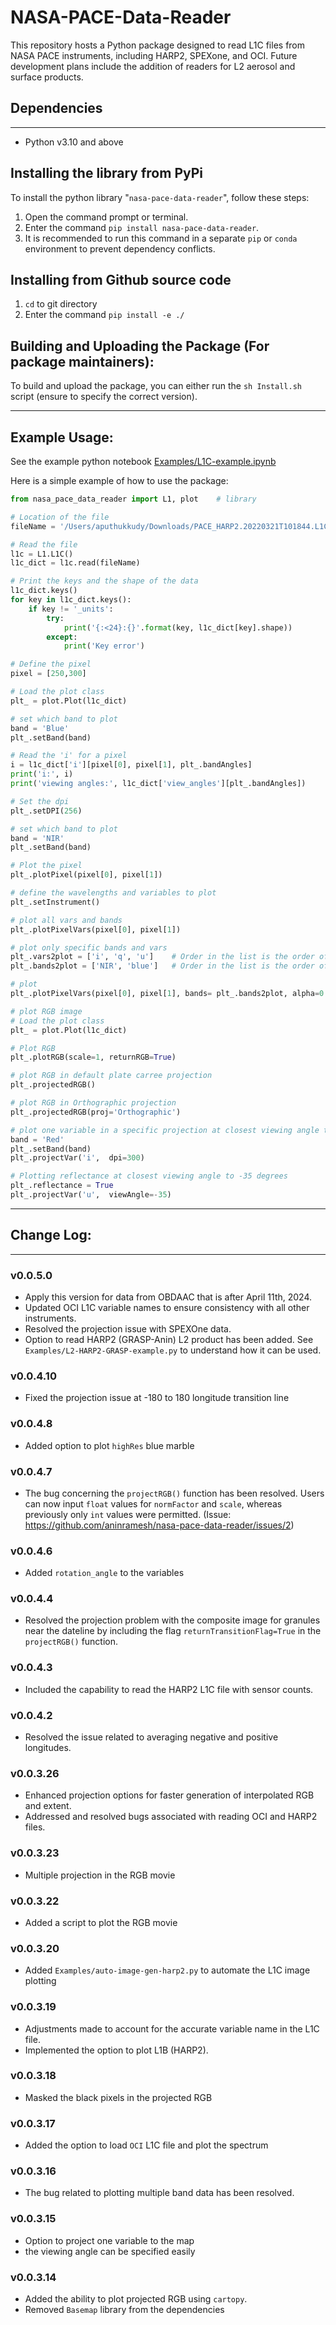 # NASA-PACE-Data-Reader

This repository hosts a Python package designed to read L1C files from NASA PACE instruments, including HARP2, SPEXone, and OCI. Future development plans include the addition of readers for L2 aerosol and surface products.

## Dependencies
---
- Python v3.10 and above

## Installing the library from PyPi

To install the python library "`nasa-pace-data-reader`", follow these steps:

1. Open the command prompt or terminal.
2. Enter the command `pip install nasa-pace-data-reader`.
3. It is recommended to run this command in a separate `pip` or `conda` environment to prevent dependency conflicts.

## Installing from Github source code

1. `cd` to git directory
2. Enter the command `pip install -e ./`

## Building and Uploading the Package (For package maintainers):

To build and upload the package, you can either run the `sh Install.sh` script (ensure to specify the correct version).

---

## Example Usage:

See the example python notebook [Examples/L1C-example.ipynb](https://github.com/aninramesh/nasa-pace-data-reader/blob/main/Examples/L1C-example.ipynb)


Here is a simple example of how to use the package:

```Python
from nasa_pace_data_reader import L1, plot    # library

# Location of the file
fileName = '/Users/aputhukkudy/Downloads/PACE_HARP2.20220321T101844.L1C.5.2KM.V03.SIM2.1_.nc'

# Read the file
l1c = L1.L1C()
l1c_dict = l1c.read(fileName)

# Print the keys and the shape of the data
l1c_dict.keys()
for key in l1c_dict.keys():
    if key != '_units':
        try:
            print('{:<24}:{}'.format(key, l1c_dict[key].shape))
        except:
            print('Key error')

# Define the pixel
pixel = [250,300]

# Load the plot class
plt_ = plot.Plot(l1c_dict)

# set which band to plot
band = 'Blue'
plt_.setBand(band)

# Read the 'i' for a pixel
i = l1c_dict['i'][pixel[0], pixel[1], plt_.bandAngles]
print('i:', i)
print('viewing angles:', l1c_dict['view_angles'][plt_.bandAngles])

# Set the dpi
plt_.setDPI(256)

# set which band to plot
band = 'NIR'
plt_.setBand(band)

# Plot the pixel
plt_.plotPixel(pixel[0], pixel[1])

# define the wavelengths and variables to plot
plt_.setInstrument()

# plot all vars and bands
plt_.plotPixelVars(pixel[0], pixel[1])

# plot only specific bands and vars
plt_.vars2plot = ['i', 'q', 'u']    # Order in the list is the order of plotting
plt_.bands2plot = ['NIR', 'blue']   # Order in the list is the order of plotting

# plot 
plt_.plotPixelVars(pixel[0], pixel[1], bands= plt_.bands2plot, alpha=0.5, linewidth=0.5) # you can pass any other arguments to the plot function

# plot RGB image
# Load the plot class
plt_ = plot.Plot(l1c_dict)

# Plot RGB
plt_.plotRGB(scale=1, returnRGB=True)

# plot RGB in default plate carree projection
plt_.projectedRGB()

# plot RGB in Orthographic projection
plt_.projectedRGB(proj='Orthographic')

# plot one variable in a specific projection at closest viewing angle to nadir
band = 'Red'
plt_.setBand(band)
plt_.projectVar('i',  dpi=300)

# Plotting reflectance at closest viewing angle to -35 degrees
plt_.reflectance = True
plt_.projectVar('u',  viewAngle=-35)

```
---

## Change Log:
---
### v0.0.5.0
- Apply this version for data from OBDAAC that is after April 11th, 2024.
- Updated OCI L1C variable names to ensure consistency with all other instruments.
- Resolved the projection issue with SPEXOne data.
- Option to read HARP2 (GRASP-Anin) L2 product has been added. See `Examples/L2-HARP2-GRASP-example.py` to understand how it can be used.

### v0.0.4.10
- Fixed the projection issue at -180 to 180 longitude transition line

### v0.0.4.8
- Added option to plot `highRes` blue marble

### v0.0.4.7
- The bug concerning the `projectRGB()` function has been resolved. Users can now input `float` values for `normFactor` and `scale`, whereas previously only `int` values were permitted. (Issue: https://github.com/aninramesh/nasa-pace-data-reader/issues/2)

### v0.0.4.6
- Added `rotation_angle` to the variables

### v0.0.4.4
- Resolved the projection problem with the composite image for granules near the dateline by including the flag `returnTransitionFlag=True` in the `projectRGB()` function.

### v0.0.4.3
- Included the capability to read the HARP2 L1C file with sensor counts.

### v0.0.4.2
- Resolved the issue related to averaging negative and positive longitudes.

### v0.0.3.26
- Enhanced projection options for faster generation of interpolated RGB and extent.
- Addressed and resolved bugs associated with reading OCI and HARP2 files.

### v0.0.3.23
- Multiple projection in the RGB movie

### v0.0.3.22
- Added a script to plot the RGB movie

### v0.0.3.20
- Added `Examples/auto-image-gen-harp2.py` to automate the L1C image plotting

### v0.0.3.19
- Adjustments made to account for the accurate variable name in the L1C file.
- Implemented the option to plot L1B (HARP2).

### v0.0.3.18
- Masked the black pixels in the projected RGB

### v0.0.3.17
- Added the option to load `OCI` L1C file and plot the spectrum

### v0.0.3.16
- The bug related to plotting multiple band data has been resolved.

### v0.0.3.15
- Option to project one variable to the map
- the viewing angle can be specified easily

### v0.0.3.14

- Added the ability to plot projected RGB using `cartopy`.
- Removed `Basemap` library from the dependencies


